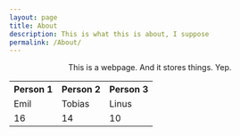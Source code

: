 ```yaml
---
layout: page
title: About
description: This is what this is about, I suppose
permalink: /About/
---
```



<center>
    <p> This is a webpage. And it stores things. Yep. </p>
    <table>
        <tr>
            <th>Person 1</th>
            <th>Person 2</th>
            <th>Person 3</th>
        </tr>
        <tr>
            <td>Emil</td>
            <td>Tobias</td>
            <td>Linus</td>
        </tr>
        <tr>
            <td>16</td>
            <td>14</td>
            <td>10</td>
        </tr>
    </table> 
</center>